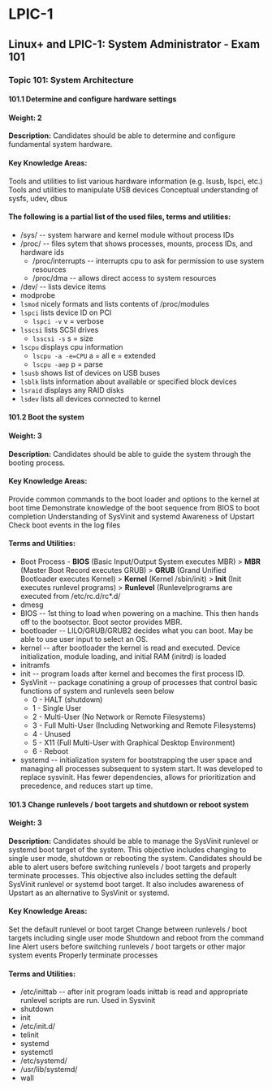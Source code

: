 # LPIC-1
## Linux+ and LPIC-1: System Administrator - Exam 101
### Topic 101: System Architecture

#### 101.1 Determine and configure hardware settings

#### Weight: 2

**Description:** Candidates should be able to determine and configure fundamental system hardware.

#### Key Knowledge Areas:

Tools and utilities to list various hardware information (e.g. lsusb, lspci, etc.)
Tools and utilities to manipulate USB devices
Conceptual understanding of sysfs, udev, dbus
#### The following is a partial list of the used files, terms and utilities:

* /sys/ -- system harware and kernel module without process IDs
* /proc/ -- files sytem that shows processes, mounts, process IDs, and hardware ids
     - /proc/interrupts -- interrupts cpu to ask for permission to use system resources
     - /proc/dma -- allows direct access to system resources
* /dev/ -- lists device items
* modprobe
* `lsmod` nicely formats and lists contents of /proc/modules
* `lspci` lists device ID on PCI
     - `lspci -v` v = verbose
* `lsscsi` lists SCSI drives
     - `lsscsi -s` s = size
* `lscpu` displays cpu information
     - `lscpu -a -e=CPU` a = all e = extended
     - `lscpu -aep` p = parse
* `lsusb` shows list of devices on USB buses
* `lsblk` lists information about available or specified block devices
* `lsraid` displays any RAID disks
* `lsdev` lists all devices connected to kernel
 

#### 101.2 Boot the system

#### Weight: 3

**Description:** Candidates should be able to guide the system through the booting process.

#### Key Knowledge Areas:

Provide common commands to the boot loader and options to the kernel at boot time
Demonstrate knowledge of the boot sequence from BIOS to boot completion
Understanding of SysVinit and systemd
Awareness of Upstart
Check boot events in the log files
#### Terms and Utilities:

* Boot Process - **BIOS** (Basic Input/Output System executes MBR) > **MBR** (Master Boot Record executes GRUB) > **GRUB** (Grand Unified Bootloader executes Kernel) > **Kernel** (Kernel /sbin/init) > **Init** (Init executes runlevel programs) > **Runlevel** (Runlevelprograms are executed from /etc/rc.d/rc*.d/
* dmesg
* BIOS -- 1st thing to load when powering on a machine. This then hands off to the bootsector. Boot sector provides MBR.
* bootloader -- LILO/GRUB/GRUB2 decides what you can boot. May be able to use user input to select an OS.
* kernel -- after bootloader the kernel is read and executed. Device initialization, module loading, and initial RAM (initrd) is loaded
* initramfs
* init -- program loads after kernel and becomes the first process ID.
* SysVinit -- package conatining a group of processes that control basic functions of system and runlevels seen below
     - 0 - HALT (shutdown)
     - 1 - Single User
     - 2 - Multi-User (No Network or Remote Filesystems)
     - 3 - Full Multi-User (Including Networking and Remote Filesystems)
     - 4 - Unused
     - 5 - X11 (Full Multi-User with Graphical Desktop Environment)
     - 6 - Reboot
* systemd -- initialization system for bootstrapping the user space and managing all processes subsequent to system start. It was developed to replace sysvinit. Has fewer dependencies, allows for prioritization and precedence, and reduces start up time.
 

#### 101.3 Change runlevels / boot targets and shutdown or reboot system

#### Weight: 3

**Description:** Candidates should be able to manage the SysVinit runlevel or systemd boot target of the system. This objective includes changing to single user mode, shutdown or rebooting the system. Candidates should be able to alert users before switching runlevels / boot targets and properly terminate processes. This objective also includes setting the default SysVinit runlevel or systemd boot target. It also includes awareness of Upstart as an alternative to SysVinit or systemd.

#### Key Knowledge Areas:

Set the default runlevel or boot target
Change between runlevels / boot targets including single user mode
Shutdown and reboot from the command line
Alert users before switching runlevels / boot targets or other major system events
Properly terminate processes
#### Terms and Utilities:

* /etc/inittab -- after init program loads inittab is read and appropriate runlevel scripts are run. Used in Sysvinit
* shutdown
* init
* /etc/init.d/
* telinit
* systemd
* systemctl
* /etc/systemd/
* /usr/lib/systemd/
* wall
